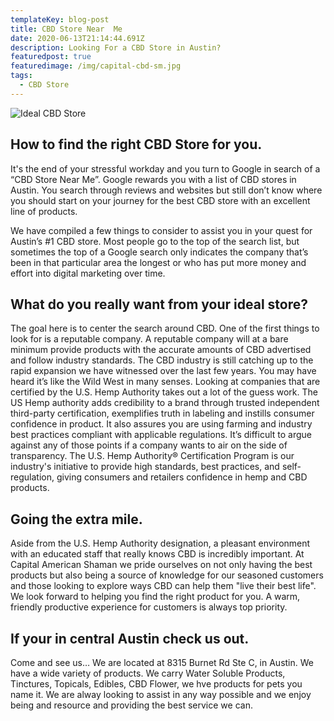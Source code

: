 ```yaml
---
templateKey: blog-post
title: CBD Store Near  Me
date: 2020-06-13T21:14:44.691Z
description: Looking For a CBD Store in Austin?
featuredpost: true
featuredimage: /img/capital-cbd-sm.jpg
tags:
  - CBD Store
---
```

![Ideal CBD Store](/img/capital-cbd-sm.jpg "CBD Store Near Me")

## How to find the right CBD Store for you.

It's the end of your stressful workday and you turn to Google in search of a “CBD Store Near Me”.  Google rewards you with a list of CBD stores in Austin.  You search through reviews and websites but still don’t know where you should start on your journey for the best CBD store with an excellent line of products.

We have compiled a few things to consider to assist you in your quest for Austin’s #1 CBD store.  Most people go to the top of the search list, but sometimes the top of a Google search only indicates the company that’s been in that particular area the longest or who has put more money and effort into digital marketing over time.

## What do you really want from your ideal store?

The goal here is to center the search around CBD.  One of the first things to look for is a reputable company.  A reputable company will at a bare minimum provide products with the accurate amounts of CBD advertised and follow industry standards.  The CBD industry is still catching up to the rapid expansion we have witnessed over the last few years.  You may have heard it’s like the Wild West in many senses.  Looking at companies that are certified by the U.S. Hemp Authority takes out a lot of the guess work.  The US Hemp authority adds credibility to a brand through trusted independent third-party certification, exemplifies truth in labeling and instills consumer confidence in product.  It also assures you are using farming and industry best practices compliant with applicable regulations.  It’s difficult to argue against any of those points if a company wants to air on the side of transparency.  The U.S. Hemp Authority® Certification Program is our industry's initiative to provide high standards, best practices, and self-regulation, giving consumers and retailers confidence in hemp and CBD products.

## Going the extra mile.

Aside from the U.S. Hemp Authority designation, a pleasant environment with an educated staff that really knows CBD is incredibly important.  At Capital American Shaman we pride ourselves on not only having the best products but also being a source of knowledge for our seasoned customers and those looking to explore ways CBD can help them "live their best life".  We look forward to helping you find the right product for you.  A warm, friendly productive experience for customers is always top priority.

## If your in central Austin check us out.

Come and see us…  We are located at 8315 Burnet Rd Ste C, in Austin.  We have a wide variety of products.  We carry Water Soluble Products, Tinctures, Topicals, Edibles, CBD Flower, we hve products for pets you name it.  We are alway looking to assist in any way possible and we enjoy being and resource and providing the best service we can.